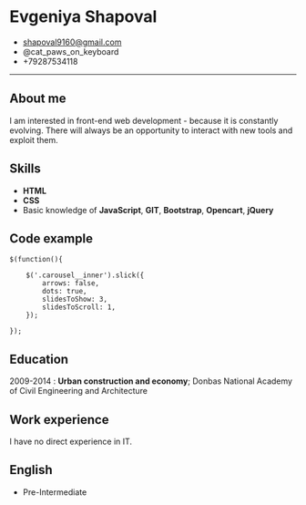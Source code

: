 Evgeniya Shapoval
=================


* shapoval9160@gmail.com
* @cat_paws_on_keyboard
* +79287534118
----------------------------

About me
-----------------

I am interested in front-end web development - because it is constantly evolving. 
There will always be an opportunity to interact with new tools and exploit them.


Skills
-------

* **HTML** 
* **CSS**  
* Basic knowledge of **JavaScript**, **GIT**, **Bootstrap**, **Opencart**, **jQuery**

Code example
------------

```
$(function(){

    $('.carousel__inner').slick({
        arrows: false,
        dots: true,
        slidesToShow: 3,
        slidesToScroll: 1,
    });

});
```

Education
---------

2009-2014 
:   **Urban construction and economy**; Donbas National Academy of Civil Engineering and Architecture 


Work experience
---------------
I have no direct experience in IT.


English 
----------------------------------------

* Pre-Intermediate

